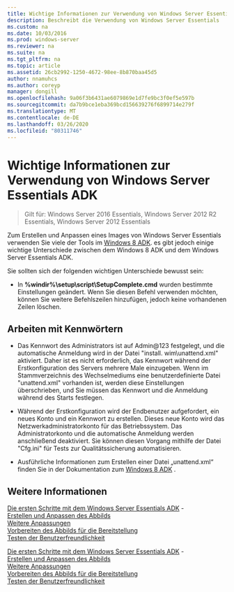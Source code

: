 ```yaml
---
title: Wichtige Informationen zur Verwendung von Windows Server Essentials ADK
description: Beschreibt die Verwendung von Windows Server Essentials
ms.custom: na
ms.date: 10/03/2016
ms.prod: windows-server
ms.reviewer: na
ms.suite: na
ms.tgt_pltfrm: na
ms.topic: article
ms.assetid: 26cb2992-1250-4672-98ee-8b870baa45d5
author: nnamuhcs
ms.author: coreyp
manager: dongill
ms.openlocfilehash: 9a06f3b6431ae6079869e1d7fe9bc3f0ef5e597b
ms.sourcegitcommit: da7b9bce1eba369bcd156639276f6899714e279f
ms.translationtype: MT
ms.contentlocale: de-DE
ms.lasthandoff: 03/26/2020
ms.locfileid: "80311746"
---
```

# <a name="important-information-for-using-the-windows-server-essentials-adk"></a>Wichtige Informationen zur Verwendung von Windows Server Essentials ADK

>Gilt für: Windows Server 2016 Essentials, Windows Server 2012 R2 Essentials, Windows Server 2012 Essentials

Zum Erstellen und Anpassen eines Images von Windows Server Essentials verwenden Sie viele der Tools im [Windows 8 ADK](https://go.microsoft.com/fwlink/?LinkId=248647). es gibt jedoch einige wichtige Unterschiede zwischen dem Windows 8 ADK und dem Windows Server Essentials ADK.  
  
 Sie sollten sich der folgenden wichtigen Unterschiede bewusst sein:  
  
-   In **%windir%\setup\script\SetupComplete.cmd** wurden bestimmte Einstellungen geändert. Wenn Sie diesen Befehl verwenden möchten, können Sie weitere Befehlszeilen hinzufügen, jedoch keine vorhandenen Zeilen löschen.  
  
## <a name="working-with-passwords"></a>Arbeiten mit Kennwörtern  
  
-   Das Kennwort des Administrators ist auf Admin@123 festgelegt, und die automatische Anmeldung wird in der Datei "install. wim\unattend.xml" aktiviert. Daher ist es nicht erforderlich, das Kennwort während der Erstkonfiguration des Servers mehrere Male einzugeben. Wenn im Stammverzeichnis des Wechselmediums eine benutzerdefinierte Datei "unattend.xml" vorhanden ist, werden diese Einstellungen überschrieben, und Sie müssen das Kennwort und die Anmeldung während des Starts festlegen.  
  
-   Während der Erstkonfiguration wird der Endbenutzer aufgefordert, ein neues Konto und ein Kennwort zu erstellen. Dieses neue Konto wird das Netzwerkadministratorkonto für das Betriebssystem. Das Administratorkonto und die automatische Anmeldung werden anschließend deaktiviert. Sie können diesen Vorgang mithilfe der Datei "Cfg.ini" für Tests zur Qualitätssicherung automatisieren.  
  
-   Ausführliche Informationen zum Erstellen einer Datei „unattend.xml“ finden Sie in der Dokumentation zum [Windows 8 ADK](https://go.microsoft.com/fwlink/?LinkId=248694) .  
  
## <a name="see-also"></a>Weitere Informationen  

 [Die ersten Schritte mit dem Windows Server Essentials ADK](Getting-Started-with-the-Windows-Server-Essentials-ADK.md) -   
 [Erstellen und Anpassen des Abbilds](Creating-and-Customizing-the-Image.md)   
 [Weitere Anpassungen](Additional-Customizations.md)   
 [Vorbereiten des Abbilds für die Bereitstellung](Preparing-the-Image-for-Deployment.md)   
 [Testen der Benutzerfreundlichkeit](Testing-the-Customer-Experience.md)

 [Die ersten Schritte mit dem Windows Server Essentials ADK](../install/Getting-Started-with-the-Windows-Server-Essentials-ADK.md) -   
 [Erstellen und Anpassen des Abbilds](../install/Creating-and-Customizing-the-Image.md)   
 [Weitere Anpassungen](../install/Additional-Customizations.md)   
 [Vorbereiten des Abbilds für die Bereitstellung](../install/Preparing-the-Image-for-Deployment.md)   
 [Testen der Benutzerfreundlichkeit](../install/Testing-the-Customer-Experience.md)

